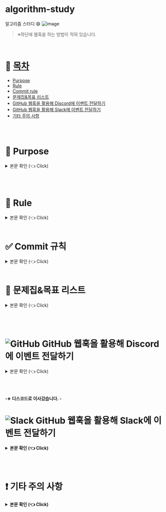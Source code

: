 # algorithm-study

알고리즘 스터디 :smile:
![image](https://github.com/andle7/algorithm_study/assets/128995184/d18cd8da-34ab-4938-8aa7-3a9683766168)

> ※하단에 웹훅을 하는 방법이 적혀 있습니다.

<br>



# 📝 [목차](#index) <a name = "index"></a>

- [Purpose](#purpose)
- [Rule](#rule)
- [Commit rule](#commit_rule)
- [문제집&목표 리스트](#workbook_list)
- [GitHub 웹훅을 활용해 Discord에 이벤트 전달하기](#g_webhook)
- [GitHub 웹훅을 활용해 Slack에 이벤트 전달하기](#s_webhook)
- [기타 주의 사항](#caution)


<br><br>

# :palm_tree: Purpose <a name = "purpose"></a>

<details>
   <summary> 본문 확인 (👈 Click)</summary>
<br />

   쉬운 문제라도 하루에 한 문제를 푸는 것을 목표로 합니다.<br>
   적어도 일주일에 한 문제는 풀도록 합시다.

   첫 번째, 규칙적으로 문제를 풀고 익숙해지는 것입니다.<br><br>
   두 번째, 궁극적으로 기업 코딩테스트를 통과 할 수 있는 역량을 가지기 위해서 하는 스터디 입니다.<br><br>
   세 번째, 우리는 아직 고급 자바에 익숙하지 않습니다. 따라서, 코딩 테스트를 푼 후에 우리가 배운 고급 자바 문법으로 리팩토링을 해보는 연습도 추가적으로 시도해 볼 수 있습니다.<br>
   
</details>

<br><br>

# :loudspeaker: Rule <a name = "rule"></a>

<details>
   <summary> 본문 확인 (👈 Click)</summary>
<br />

   0. 이 스터디는 강제사항이 아닙니다.<br>
   
       >  우리의 목표는 선택과 집중입니다.<br>
       >  알고리즘에 너무 많은 시간을 할애하지 않도록 합니다.
   

   2. 매일 본인이 풀고 싶은 문제를 선정해서 한 문제를 풀고 commit 하고, push 하도록 합니다.<br>
   
       >  스터디장이 고른 문제집을 반드시 풀 필요는 없습니다.<br>
       >  풀고 싶은 만큼 풀면 됩니다.<br>
       >  권장 사항은 일주일에 한 문제 이상은 의미있는 문제를 풀어보는 것입니다.<br>
   
   3. 가능하다면 시간을 정하고 풀어보도록 합니다.<br>

   4. 가급적 기업 코딩 테스트를 준비한다는 마음가짐으로 자동 완성을 최대한 쓰지 않고 공부 합니다.<br>

   5. 룰은 건의에 따라서 달라질 수 있습니다.<br>


<br><br>
   
</details>

<br>

# ✅ Commit 규칙 <a name = "commit_rule"></a>

<details>
   <summary> 본문 확인 (👈 Click)</summary>
<br />

   - commit 메시지: 어떤 문제를 풀었는지 표시 할 수 있도록 합니다.<br>
                    간단하게 p문제번호 로 하셔도 됩니다.<br>

   ```sh
   commit -m "[add]년도/월/일 p문제번호 -언어"
   ```

   ex)<br>
   <추가 - [add]><br>
   ```sh
   commit -m "[add]2024/06/14 p1000 -java"
   ```
   <수정 - [fix]><br>
   > 가급적 다 풀고 백준에 맞았다고 나오면 제풀하고,<br>
   > 만약, 풀리지 않았다면, 주석으로 풀리지 않은 파일임을 표시해주면 좋을 것 같습니다.<br>
   ```sh
   commit -m "[fix]2024/06/14 p1000 -java"
   ```

   <리팩토링 - [re]><br>
   > 리팩토링을 했으면 새로운 파일을 만들어서 _1 _2를 붙이고,<br>
   > 끝에 re를 표시해주면 좋을 것 같습니다.<br>
   ```sh
   commit -m "[re]2024/06/14 p1000_1 -java"
   ```
</details>


<br>

# :mountain_bicyclist: 문제집&목표 리스트 <a name = "workbook_list"></a>

<details>
   <summary> 본문 확인 (👈 Click)</summary>
<br />

   스터디 주소: https://www.acmicpc.net/group/workbook/21059<br>
   > 기타 공지 사항: https://www.acmicpc.net/group/board/view/21059/38409
   <br>

   > 문제집을 푸는 순서는 따로 없습니다.<br>
   > 다만, 솔브닥에서 클래스 1 ~ 4 클래스<br>
   > 프로그래머스에서 1 ~ 3 레벨을 풀 정도의 실력과<br>
   > 백준에서 기업 코테로 적합한 문제를 선정해서 푸는 것을 목표로 하고,<br>
   > 아직 코테가 어려운 분들은 쉬운 문제집 부터 시작하셔도 좋습니다.

   <br>

   - 바킹독<br>
       [출처]<br>
       레포: https://github.com/encrypted-def/basic-algo-lecture<br>
       문제집 : https://github.com/encrypted-def/basic-algo-lecture/blob/master/workbook.md<br>
       유트브 : https://www.youtube.com/@BaaaaaaaaaaaaaaaaaaaaarkingDog<br>
       > 참고 : 대회용 알고리즘도 다수 포함되어 있기 때문에 정렬 II 정도까지가 적당하지 않은가 합니다<br>
     
    
   - 솔브닥 클래스 1 ~ 4<br>

   - 프로그래머스 1 ~ 3 레벨<br>

   - 기업 코테 관련 인기 문제집<br>

   - 삼성 기출<br>
     > 삼성을 목표로 하는 사람들은 푸시길 바랍니다.

</details>

  <br><br>
  




#  ![GitHub](https://img.shields.io/badge/github-%23121011.svg?style=for-the-badge&logo=github&logoColor=white) GitHub 웹훅을 활용해 Discord에 이벤트 전달하기 <a name = "g_webhook"></a>

<details>
   <summary> 본문 확인 (👈 Click)</summary>
<br />

   #1.
   ![image](https://github.com/andle7/algorithm_study/assets/128995184/16de882e-97cd-46c3-b69a-f6366cf2b98e)
   > https://discord.com/api/webhooks/1251734903477899285/[보안사항/github<br>
   > ※ 슬랙과 다르게 디스코드 휍훅 주소는 뒤에 /github을 붙여줘야 합니다.<br>
   > 위의 웹훅 주소를 PayloadURL에 붙여넣으시면 됩니다.<br>
   > Content type은 application/json으로 변경하고 저장하시면 됩니다.<br>
   > 웹훅 주소를 유출 시킬 수 없기 때문에... 자세한 웹훅 주소는 스터디 장에게 문의하기

   <br><br>

   #2.
   ![image](https://github.com/andle7/algorithm_study/assets/128995184/b5badfed-346a-43ac-9de1-3eb985c0fbb9)
   > 바로 웹훅이 붙지 않아서 빨간색 느낌표가 들어가지만 commit을 하고 push하면 정상적으로 되는 것을 확인 할 수 있습니다.

   <br><br>

   #3
   ![image](https://github.com/andle7/algorithm_study/assets/128995184/507dc614-b5e1-4ea8-804b-bfcd32dd3dc3)
   > push를 할 때 마다 디스코드에 알림이 오게 됩니다.<br>
   > 이렇게 커밋 메세지를 보면 언제 어떤 문제를 어떤 언어로 풀었는지 바로 알 수 있습니다.

   <br><br>

   #4.
   ![image](https://github.com/andle7/algorithm_study/assets/128995184/eb2ec40c-5388-4fb4-aa98-8d4df29831ad)
   > 링크를 타고 들어가서 상대방의 코드를 보고 리뷰혹은 조언도 가능합니다.<br>

   <br><br>

   #5.
   ![image](https://github.com/andle7/algorithm_study/assets/128995184/d95ca2ef-1b3e-4398-a286-2451fd65d45f)
   > 정상적으로 commit하고  push하면 녹색 불이 붙은 것을 확인할 수 있습니다.

</details>

<b><br><br>


-※ 디스코드로 이사갔습니다. - <br>

# ![Slack](https://img.shields.io/badge/Slack-4A154B?style=for-the-badge&logo=slack&logoColor=white) GitHub 웹훅을 활용해 Slack에 이벤트 전달하기 <a name = "s_webhook"></a>

<details>
   <summary> 본문 확인 (👈 Click)</summary>
<br />

   #1.
   ![image](https://github.com/andle7/algorithm_study/assets/128995184/0c817931-33a8-443c-a191-b091e43195db)

   > https://hooks.slack.com/services/T075XEM0DGQ/B0783CJH1DZ/[보안사항]<br>
   > 위의 웹훅 주소를 PayloadURL에 붙여넣으시면 됩니다.<br>
   > 웹훅 주소를 유출 시킬 수 없기 때문에... 자세한 웹훅 주소는 스터디 장에게 문의하기

   <br><br>

   #2.
   ![image](https://github.com/andle7/algorithm_study/assets/128995184/db4068f5-23b8-4c37-8b2c-be0fae8057ba)

   > push를 할 때 마다 슬랙에 알림이 오게 됩니다.<br>
   > 이렇게 커밋 메세지를 보면 언제 어떤 문제를 어떤 언어로 풀었는지 바로 알 수 있습니다.

   <br><br>


   #3.

   ![image](https://github.com/andle7/algorithm_study/assets/128995184/99a79a57-ebb4-4642-ad04-8951d5431d6e)

   > 링크를 타고 들어가서 상대방의 코드를 보고 리뷰혹은 조언도 가능합니다.<br>

</details>


<br><br>

#  :exclamation: 기타 주의 사항 <a name = "caution"></a>

<details>
   <summary> 본문 확인 (👈 Click)</summary>
<br />

   > 이클립스를 사용시에 인코딩을 UTF-8로 설정하지 않으면, 깃헙에 커밋 시에 한글에 깨지는 문제가 있습니다.<br>
   > https://parkjye.tistory.com/35<br>
   > 링크를 참고하여서 UTF-8로 설정합시다.

</details>



